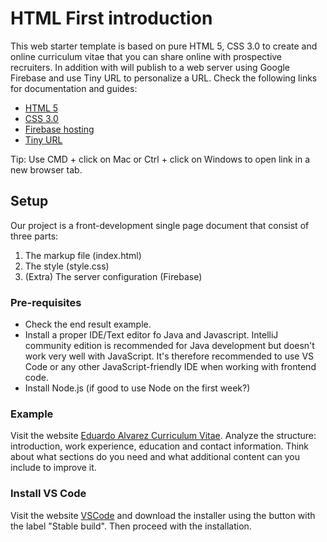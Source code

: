 # HTML First introduction
This web starter template is based on pure HTML 5, CSS 3.0 to create and online curriculum vitae that you can share online with prospective recruiters. In addition with will publish to a web server using Google Firebase and use Tiny URL to personalize a URL. Check the following links for documentation and guides:
- [HTML 5](https://www.w3schools.com/html/html5_intro.asp)
- [CSS 3.0](https://www.w3schools.com/css/)
- [Firebase hosting](https://firebase.google.com/products/hosting/)
- [Tiny URL](https://tiny.cc)

Tip: Use CMD + click on Mac or Ctrl + click on Windows to open link in a new browser tab.

## Setup
Our project is a front-development single page document that consist of three parts:
1. The markup file (index.html)
2. The style (style.css)
3. (Extra) The server configuration (Firebase)

### Pre-requisites
- Check the end result example.
- Install a proper IDE/Text editor fo Java and Javascript. IntelliJ community edition is recommended for Java development but doesn't work very well with JavaScript. It's therefore recommended to use VS Code or any other JavaScript-friendly IDE when working with frontend code.
- Install Node.js (if good to use Node on the first week?)

### Example
Visit the website [Eduardo Alvarez Curriculum Vitae](http://tiny.cc/eduardo-cv). Analyze the structure: introduction, work experience, education and contact information. Think about what sections do you need and what additional content can you include to improve it.

### Install VS Code
Visit the website [VSCode](https://code.visualstudio.com) and download the installer using the button with the label "Stable build". Then proceed with the installation.

### 
